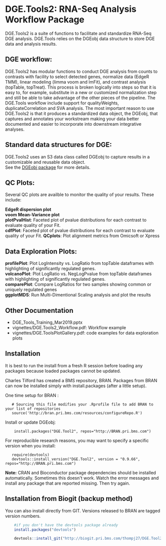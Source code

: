 # DGE.Tools2: RNA-Seq Analysis Workflow Package

DGE.Tools2 is a suite of functions to facilitate and standardize RNA-Seq DGE analysis.  DGE.Tools relies on the DGEobj data structure to store DGE data and analysis results.  


## DGE workflow:

DGE.Tools2 has modular functions to conduct DGE analysis from counts to
contrasts with facility to select detected genes, normalize data (EdgeR TMM),
linear modeling (limma voom and lmFit), and contrast analysis (topTable,
topTreat). This process is broken logically into steps so that it is easy to,
for example, substitute in a new or customized normalization step and still be
able to take advantage of the other pieces of the pipeline. The DGE.Tools
workflow include support for qualityWeights, duplicateCorrelation and SVA
analysis.  The most important reason  to use DGE.Tools2 is that it produces a
standardized data object, the DGEobj, that captures and annotates your
workstream making your data better documented and easier to incorporate into
downstream integrative analyses.

## Standard data structures for DGE:

DGE.Tools2 uses an S3 data class called DGEobj to capture results in a customizable and reusable data object.  
See the [DGEobj package](https://biogit.pri.bms.com/thompj27/DGE.Tools2) for more details.

## QC Plots:

Several QC plots are availble to monitor the quality of your results. These include:

**EdgeR dispersion plot**   
**voom Mean-Variance plot**   
**plotPvalHist**: Faceted plot of pvalue distributions for each contrast to evaluate quality of your Fit.   
**cdfPlot**: Faceted plot of pvalue distributions for each contrast to evaluate quality of your Fit. 
**QCplots**: Plot alignment metrics from Omicsoft or Xpress  

## Data Exploration Plots:

**profilePlot**: Plot LogIntensity vs. LogRatio from topTable dataframes with highlighting of significantly regulated genes.  
**volcanoPlot**: Plot LogRatio vs. NegLogPvalue from topTable dataframes with highlighting of significantly regulated genes.  
**comparePlot**: Compare LogRatios for two samples showing common or uniquely regulated genes  
**ggplotMDS**: Run Multi-Dimentional Scaling analysis and plot the results  


## Other Documentation

* DGE_Tools_Training_Mar2019.pptx   
* vignettes/DGE.Tools2_Workflow.pdf:  Workflow example  
* vignettes/DGE.ToolsPlotGallery.pdf: code examples for data exploration plots  


## Installation 

It is best to run the install from a fresh R session before loading any
packages because loaded packages cannot be updated.

Charles Tilford has created a BMS repository, BRAN.  Packages from BRAN
can now be installed simply with install.packages (after a little setup).

One time setup for BRAN :

```
   # Sourcing this file modifies your .Rprofile file to add BRAN to your list of repositories
   source('http://bran.pri.bms.com/resources/configureRepo.R')
```

Install or update DGEobj:  

```
    install.packages("DGE.Tool2", repos="http://BRAN.pri.bms.com")
```

For reproducible research reasons, you may want to specify a specific version when you install:

```
   require(devtools)
   devtools::install_version("DGE.Tool2", version = "0.9.66", repos="http://BRAN.pri.bms.com")
```

**Note:**  CRAN and Bioconductor package dependencies should be installed automatically.  Sometimes this doesn't work.  Watch the error messages and install any package that are reported missing. Then try again.  

## Installation from Biogit (backup method)

You can also install directly from GIT.  Versions released to BRAN are tagged version numbers.  

```r
    #if you don't have the devtools package already
    install.packages("devtools") 

    devtools::install_git("http://biogit.pri.bms.com/thompj27/DGE.Tool2@0.9.65", repos=BiocInstaller::biocinstallRepos()) 
```   